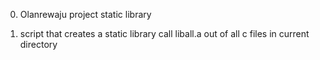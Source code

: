 0) Olanrewaju project static library

1) script that creates a static library call liball.a out of all c files in current directory
